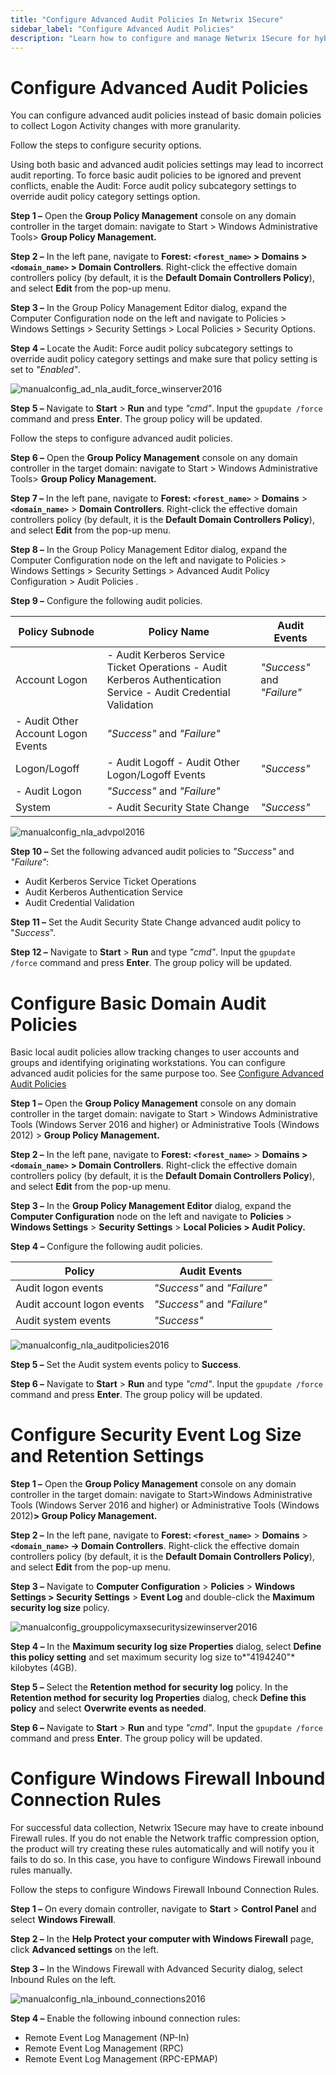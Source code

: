 ```yaml
---
title: "Configure Advanced Audit Policies In Netwrix 1Secure"
sidebar_label: "Configure Advanced Audit Policies"
description: "Learn how to configure and manage Netwrix 1Secure for hybrid security. This guide covers setup, monitoring, and analytics to help secure cloud and on prem data"
---
```


# Configure Advanced Audit Policies

You can configure advanced audit policies instead of basic domain policies to collect Logon Activity
changes with more granularity.

Follow the steps to configure security options.

Using both basic and advanced audit policies settings may lead to incorrect audit reporting. To
force basic audit policies to be ignored and prevent conflicts, enable the Audit: Force audit policy
subcategory settings to override audit policy category settings option.

**Step 1 –** Open the **Group Policy Management** console on any domain controller in the target
domain: navigate to Start > Windows Administrative Tools> **Group Policy Management.**

**Step 2 –** In the left pane, navigate to **Forest: `<forest_name>` > Domains > `<domain_name>` >
Domain Controllers**. Right-click the effective domain controllers policy (by default, it is the
**Default Domain Controllers Policy**), and select **Edit** from the pop-up menu.

**Step 3 –** In the Group Policy Management Editor dialog, expand the Computer Configuration node on
the left and navigate to Policies > Windows Settings > Security Settings > Local Policies > Security
Options.

**Step 4 –** Locate the Audit: Force audit policy subcategory settings to override audit policy
category settings and make sure that policy setting is set to _"Enabled"_.

![manualconfig_ad_nla_audit_force_winserver2016](/img/product_docs/1secure/configuration/ad/manualconfig_ad_nla_audit_force_winserver2016.webp)

**Step 5 –** Navigate to **Start** > **Run** and type _"cmd"_. Input the `gpupdate /force` command
and press **Enter**. The group policy will be updated.

Follow the steps to configure advanced audit policies.

**Step 6 –** Open the **Group Policy Management** console on any domain controller in the target
domain: navigate to Start > Windows Administrative Tools> **Group Policy Management.**

**Step 7 –** In the left pane, navigate to **Forest: `<forest_name>`** > **Domains** >
**`<domain_name>`** > **Domain Controllers**. Right-click the effective domain controllers policy
(by default, it is the **Default Domain Controllers Policy**), and select **Edit** from the pop-up
menu.

**Step 8 –** In the Group Policy Management Editor dialog, expand the Computer Configuration node on
the left and navigate to Policies > Windows Settings > Security Settings > Advanced Audit Policy
Configuration > Audit Policies .

**Step 9 –** Configure the following audit policies.

| Policy Subnode                     | Policy Name                                                                                                      | Audit Events                |
| ---------------------------------- | ---------------------------------------------------------------------------------------------------------------- | --------------------------- |
| Account Logon                      | - Audit Kerberos Service Ticket Operations - Audit Kerberos Authentication Service - Audit Credential Validation | _"Success"_ and _"Failure"_ |
| - Audit Other Account Logon Events | _"Success"_ and _"Failure"_                                                                                      |                             |
| Logon/Logoff                       | - Audit Logoff - Audit Other Logon/Logoff Events                                                                 | _"Success"_                 |
| - Audit Logon                      | _"Success"_ and _"Failure"_                                                                                      |                             |
| System                             | - Audit Security State Change                                                                                    | _"Success"_                 |

![manualconfig_nla_advpol2016](/img/product_docs/1secure/configuration/logonactivity/manualconfig_nla_advpol2016.webp)

**Step 10 –** Set the following advanced audit policies to _"Success"_ and _"Failure"_:

- Audit Kerberos Service Ticket Operations
- Audit Kerberos Authentication Service
- Audit Credential Validation

**Step 11 –** Set the Audit Security State Change advanced audit policy to "_Success_".

**Step 12 –** Navigate to **Start** > **Run** and type _"cmd"_. Input the `gpupdate /force` command
and press **Enter**. The group policy will be updated.

# Configure Basic Domain Audit Policies

Basic local audit policies allow tracking changes to user accounts and groups and identifying
originating workstations. You can configure advanced audit policies for the same purpose too. See
[Configure Advanced Audit Policies](/docs/1secure/setup-and-configuration/logon-activity/audit-configuration.md)

**Step 1 –** Open the **Group Policy Management** console on any domain controller in the target
domain: navigate to Start > Windows Administrative Tools (Windows Server 2016 and higher) or
Administrative Tools (Windows 2012) > **Group Policy Management.**

**Step 2 –** In the left pane, navigate to **Forest: `<forest_name>`** > **Domains >
`<domain_name>` > Domain Controllers**. Right-click the effective domain controllers policy (by
default, it is the **Default Domain Controllers Policy**), and select **Edit** from the pop-up menu.

**Step 3 –** In the **Group Policy Management Editor** dialog, expand the **Computer Configuration**
node on the left and navigate to **Policies** > **Windows Settings** > **Security Settings** >
**Local Policies > Audit Policy.**

**Step 4 –** Configure the following audit policies.

| Policy                     | Audit Events                |
| -------------------------- | --------------------------- |
| Audit logon events         | _"Success"_ and _"Failure"_ |
| Audit account logon events | _"Success"_ and _"Failure"_ |
| Audit system events        | _"Success"_                 |

![manualconfig_nla_auditpolicies2016](/img/product_docs/1secure/configuration/logonactivity/manualconfig_nla_auditpolicies2016.webp)

**Step 5 –** Set the Audit system events policy to **Success**.

**Step 6 –** Navigate to **Start** > **Run** and type _"cmd"_. Input the `gpupdate /force` command
and press **Enter**. The group policy will be updated.

# Configure Security Event Log Size and Retention Settings

**Step 1 –** Open the **Group Policy Management** console on any domain controller in the target
domain: navigate to Start>Windows Administrative Tools (Windows Server 2016 and higher) or
Administrative Tools (Windows 2012)**> Group Policy Management.**

**Step 2 –** In the left pane, navigate to **Forest: `<forest_name>`** > **Domains** >
**`<domain_name>` → Domain Controllers**. Right-click the effective domain controllers policy (by
default, it is the **Default Domain Controllers Policy**), and select **Edit** from the pop-up menu.

**Step 3 –** Navigate to **Computer Configuration** > **Policies** > **Windows Settings > Security
Settings** > **Event Log** and double-click the **Maximum security log size** policy.

![manualconfig_grouppolicymaxsecuritysizewinserver2016](/img/product_docs/1secure/configuration/logonactivity/manualconfig_grouppolicymaxsecuritysizewinserver2016.webp)

**Step 4 –** In the **Maximum security log size Properties** dialog, select **Define this policy
setting** and set maximum security log size to*"4194240"* kilobytes (4GB).

**Step 5 –** Select the **Retention method for security log** policy. In the **Retention method for
security log Properties** dialog, check **Define this policy** and select **Overwrite events as
needed**.

**Step 6 –** Navigate to **Start** > **Run** and type _"cmd"_. Input the `gpupdate /force` command
and press **Enter**. The group policy will be updated.

# Configure Windows Firewall Inbound Connection Rules

For successful data collection, Netwrix 1Secure may have to create inbound Firewall rules. If you do
not enable the Network traffic compression option, the product will try creating these rules
automatically and will notify you it fails to do so. In this case, you have to configure Windows
Firewall inbound rules manually.

Follow the steps to configure Windows Firewall Inbound Connection Rules.

**Step 1 –** On every domain controller, navigate to **Start** > **Control Panel** and select
**Windows Firewall**.

**Step 2 –** In the **Help Protect your computer with Windows Firewall** page, click **Advanced
settings** on the left.

**Step 3 –** In the Windows Firewall with Advanced Security dialog, select Inbound Rules on the
left.

![manualconfig_nla_inbound_connections2016](/img/product_docs/1secure/configuration/logonactivity/manualconfig_nla_inbound_connections2016.webp)

**Step 4 –** Enable the following inbound connection rules:

- Remote Event Log Management (NP-In)
- Remote Event Log Management (RPC)
- Remote Event Log Management (RPC-EPMAP)
